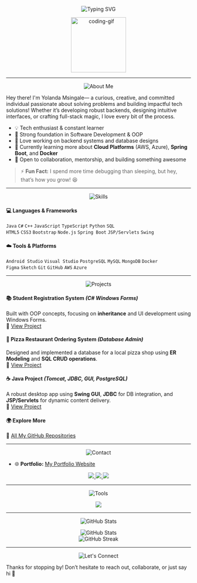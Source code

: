 <!-- ANIMATED MAIN TITLE -->
<p align="center">
  <img src="https://readme-typing-svg.herokuapp.com?font=Fira+Code&duration=3000&pause=1000&color=F70000&center=true&vCenter=true&multiline=true&width=800&height=80&lines=Hi+%F0%9F%91%8B%2C+I'm+Yolanda+Msingale;💻+Software+Development+Enthusiast+|+%F0%9F%8E%93+IT+Graduate+in+the+Making" alt="Typing SVG" />
</p>

<!-- CODING GIF -->
<p align="center">
  <img src="https://i.imgflip.com/65efzo.gif" height="150" alt="coding-gif" />
</p>

---

<!-- ABOUT ME SECTION -->
<p align="center">
  <img src="https://readme-typing-svg.herokuapp.com?font=Fira+Code&size=22&pause=1000&color=00A1F7&center=true&vCenter=true&width=400&lines=%F0%9F%91%A9%E2%80%8D%F0%9F%92%BB+About+Me" alt="About Me" />
</p>

Hey there! I'm Yolanda Msingale— a curious, creative, and committed individual passionate about solving problems and building impactful tech solutions! Whether it’s developing robust backends, designing intuitive interfaces, or crafting full-stack magic, I love every bit of the process.  

- 💡 Tech enthusiast & constant learner  
- 🧠 Strong foundation in Software Development & OOP  
- 🔧 Love working on backend systems and database designs  
- 🌱 Currently learning more about **Cloud Platforms** (AWS, Azure), **Spring Boot**, and **Docker**  
- 🤝 Open to collaboration, mentorship, and building something awesome  

> ⚡ **Fun Fact:** I spend more time debugging than sleeping, but hey, that’s how you grow! 😆  

---

<!-- SKILLS SNAPSHOT -->
<p align="center">
  <img src="https://readme-typing-svg.herokuapp.com?font=Fira+Code&size=22&pause=1000&color=00D98A&center=true&vCenter=true&width=400&lines=%F0%9F%A7%A0+Skills+Snapshot" alt="Skills" />
</p>

#### 💻 Languages & Frameworks  
`Java` `C#` `C++` `JavaScript` `TypeScript` `Python` `SQL`  
`HTML5` `CSS3` `Bootstrap` `Node.js` `Spring Boot` `JSP/Servlets` `Swing`  

#### ☁️ Tools & Platforms  
`Android Studio` `Visual Studio` `PostgreSQL` `MySQL` `MongoDB` `Docker`  
`Figma` `Sketch` `Git` `GitHub` `AWS` `Azure`

---

<!-- PROJECTS SECTION -->
<p align="center">
  <img src="https://readme-typing-svg.herokuapp.com?font=Fira+Code&size=22&pause=1000&color=FFC107&center=true&vCenter=true&width=500&lines=%F0%9F%9A%80+Projects+I'm+Proud+Of" alt="Projects" />
</p>

#### 📚 Student Registration System *(C# Windows Forms)*  
Built with OOP concepts, focusing on **inheritance** and UI development using Windows Forms.  
🔗 [View Project](https://github.com/YolandaMsingale/Programming-Project-CSHARP.git)

#### 🍕 Pizza Restaurant Ordering System *(Database Admin)*  
Designed and implemented a database for a local pizza shop using **ER Modeling** and **SQL CRUD operations**.  
🔗 [View Project](https://github.com/YolandaMsingale/Database-Administration-Project.git)

#### ☕ Java Project *(Tomcat, JDBC, GUI, PostgreSQL)*  
A robust desktop app using **Swing GUI**, **JDBC** for DB integration, and **JSP/Servlets** for dynamic content delivery.  
🔗 [View Project](https://github.com/YolandaMsingale/Java-Project.git)

#### 🌍 Explore More  
📂 [All My GitHub Repositories](https://github.com/YolandaMsingale?tab=repositories)

---

<!-- CONTACT SECTION -->
<p align="center">
  <img src="https://readme-typing-svg.herokuapp.com?font=Fira+Code&size=22&pause=1000&color=FA4EAB&center=true&vCenter=true&width=400&lines=%F0%9F%93%AB+How+to+Reach+Me" alt="Contact" />
</p>

- 🌐 **Portfolio:** [My Portfolio Website](https://67c5cb9c7fbc5f38ebbc2af0--zesty-malasada-0ecd40.netlify.app/#home)

<p align="center">
  <a href="mailto:yolandamsingale@gmail.com">
    <img src="https://img.shields.io/badge/Email-D14836?style=for-the-badge&logo=gmail&logoColor=white" />
  </a>
  <a href="https://www.linkedin.com/in/yolanda-msingale-b7b77a302" target="_blank">
    <img src="https://img.shields.io/badge/LinkedIn-0077B5?style=for-the-badge&logo=linkedin&logoColor=white" />
  </a>
  <a href="https://github.com/YolandaMsingale" target="_blank">
    <img src="https://img.shields.io/badge/GitHub-100000?style=for-the-badge&logo=github&logoColor=white" />
  </a>
</p>

---

<!-- TECHNOLOGIES SECTION -->
<p align="center">
  <img src="https://readme-typing-svg.herokuapp.com?font=Fira+Code&size=22&pause=1000&color=4B93FF&center=true&vCenter=true&width=400&lines=%F0%9F%9B%A0%EF%B8%8F+Technologies+%26+Tools+I+Use" alt="Tools" />
</p>

<p align="center">
  <!-- Add the icons to each technology/tool -->
  <img src="https://skillicons.dev/icons?i=java,cs,cpp,py,js,ts,html,css,bootstrap,nodejs,react,mysql,postgres,mongodb,sqlite,docker,aws,azure,figma,git,vscode,androidstudio,spring" />
</p>

---

<!-- GITHUB STATS -->
<p align="center">
  <img src="https://readme-typing-svg.herokuapp.com?font=Fira+Code&size=22&pause=1000&color=39FF14&center=true&vCenter=true&width=400&lines=%F0%9F%93%8A+GitHub+Stats" alt="GitHub Stats" />
</p>

<p align="center">
  <img src="https://github-readme-stats.vercel.app/api?username=YolandaMsingale&show_icons=true&theme=tokyonight" alt="GitHub Stats" />
  <br />
  <img src="https://github-readme-streak-stats.herokuapp.com/?user=YolandaMsingale&theme=tokyonight" alt="GitHub Streak" />
</p>

---

<!-- FINAL CTA -->
<p align="center">
  <img src="https://readme-typing-svg.herokuapp.com?font=Fira+Code&size=22&pause=1000&color=FFA500&center=true&vCenter=true&width=600&lines=%F0%9F%8C%9F+Let's+Connect+%26+Build+Something+Awesome+Together!" alt="Let's Connect" />
</p>

Thanks for stopping by! Don’t hesitate to reach out, collaborate, or just say hi 👋
